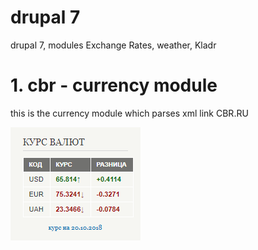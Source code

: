 # drupal 7
drupal 7, modules
Exchange Rates, weather, Kladr

# 1. cbr - currency module
this is the currency module which parses xml link CBR.RU

![currency](https://github.com/otolaa/drupal7/blob/master/img/cbr.png "this is the currency module which parses xml link CBR.RU")
